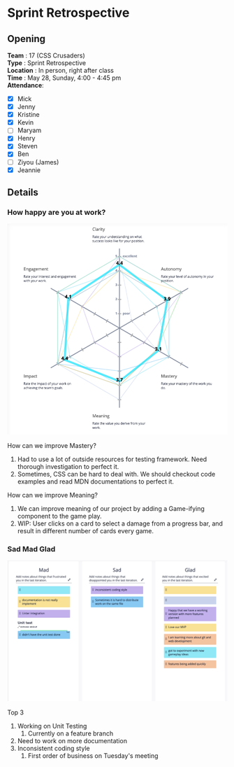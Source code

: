 # Sprint Retrospective

## Opening 
**Team** : 17 (CSS Crusaders) <br>
**Type** : Sprint Retrospective  <br>
**Location** : In person, right after class <br>
**Time** : May 28, Sunday, 4:00 - 4:45 pm <br>
**Attendance**: 
- [x] Mick
- [x] Jenny
- [x] Kristine
- [x] Kevin
- [ ] Maryam
- [x] Henry
- [x] Steven
- [x] Ben
- [ ] Ziyou (James)
- [x] Jeannie 

## Details

### How happy are you at work?
![Retrium Chart](/admin/meetings/imgs/retrium_chart.png)

How can we improve Mastery?
1. Had to use a lot of outside resources for testing framework. Need thorough investigation to perfect it.
2. Sometimes, CSS can be hard to deal with. We should checkout code examples and read MDN documentations to perfect it.
   
How can we improve Meaning?
1. We can improve meaning of our project by adding a Game-ifying component to the game play.
2. WIP: User clicks on a card to select a damage from a progress bar, and result in different number of cards every game.


### Sad Mad Glad
![Retrium Sad Mad Glad](/admin/meetings/imgs/sad_mad_glad.png)

Top 3
1. Working on Unit Testing
   1. Currently on a feature branch
2. Need to work on more documentation
3. Inconsistent coding style
   1. First order of business on Tuesday's meeting